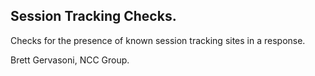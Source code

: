 ## Session Tracking Checks.

Checks for the presence of known session tracking sites in a response.

Brett Gervasoni, NCC Group.
